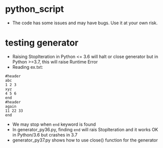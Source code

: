 # python_script
- The code has some issues and may have bugs. Use it at your own risk.

# testing generator
- Raising StopIteration in Python <= 3.6 will halt or close generator but in Python >=3.7, this will raise Runtime Error
- Reading ex.txt:
```
#header
abc
1 2 3
xyz
4 5 6
end
#header
again
11 22 33
end
```
- We may stop when `end` keyword is found
- In generator_py36.py, finding `end` will rais StopIteration and it works OK in Python/3.6 but crashes in 3.7
- generator_py37.py shows how to use close() function for the generator
